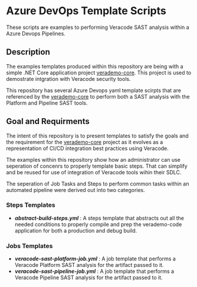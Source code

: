 # Azure DevOps Template Scripts
These scripts are examples to performing Veracode SAST analysis within a Azure Devops Pipelines.

## Description
The examples templates produced within this repository are being with a simple .NET Core application project [verademo-core](https://github.com/dmedeiros-veracode/verademo-core). This project is used to demostrate intgration with Veracode security tools.

This repository has several Azure Devops yaml template scirpts that are referenced by the [verademo-core](https://github.com/dmedeiros-veracode/verademo-core) to perform both a SAST analysis with the Platform and Pipeline SAST tools.

## Goal and Requirments
The intent of this repository is to present templates to satisfy the goals and the requirement for the [verademo-core](https://github.com/dmedeiros-veracode/verademo-core) project as it evolves as a representation of CI/CD integration best practices using Veracode.

The examples within this repository show how an administrator can use seperation of concenrs to properly template basic steps. That can simplify and be reused for use of integration of Veracode tools wihin their SDLC. 

The seperation of Job Tasks and Steps to perform common tasks within an automated pipeline were derived out into two categories.

### Steps Templates 
- ***abstract-build-steps.yml***
: A steps template that abstracts out all the needed conditions to properly compile and prep the verademo-code application for both a production and debug build.

### Jobs Templates
- ***veracode-sast-platform-job.yml***
: A job template that performs a Veracode Platform SAST analysis for the artifact passed to it.
- ***veracode-sast-pipeline-job.yml***
: A job template that performs a Veracode Pipeline SAST analysis for the artifact passed to it.